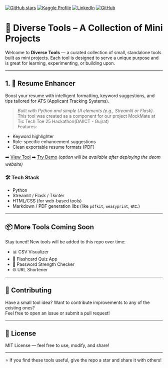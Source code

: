 <!-- Badges: build your brand at the top -->
[![GitHub stars](https://img.shields.io/github/stars/hemathens/tools?style=social)](https://github.com/hemathens/tools/stargazers)
[![Kaggle Profile](https://img.shields.io/badge/Kaggle-hem%20ajit%20patel-20BEFF?logo=kaggle)](https://www.kaggle.com/hemajitpatel)
[![LinkedIn](https://img.shields.io/badge/LinkedIn-Hem%20Ajit%20Patel-0A66C2?logo=linkedin)](https://www.linkedin.com/in/hem-patel19)
[![GitHub](https://img.shields.io/badge/GitHub-hemathens-181717?logo=github)](https://github.com/hemathens)

# 🧰 Diverse Tools – A Collection of Mini Projects

Welcome to **Diverse Tools** — a curated collection of small, standalone tools built as mini projects. Each tool is designed to serve a unique purpose and is great for learning, experimenting, or building upon.

---

## 1. 💼 Resume Enhancer

Boost your resume with intelligent formatting, keyword suggestions, and tips tailored for ATS (Applicant Tracking Systems).  
> *Built with Python and simple UI elements (e.g., Streamlit or Flask).*
> This tool was created as a component for our project MockMate at Tic Tech Toe 25 Hackathon(DAIICT - Gujrat)  
> Features:
- Keyword highlighter
- Role-specific enhancement suggestions
- Clean exportable resume formats (PDF)

➡️ [View Tool](https://github.com/hemathens/tools/tree/main/resume_enhancer)
➡️ [Try Demo]() *(option will be available after deploying the deom website)*

### 🛠️ Tech Stack

- Python
- Streamlit / Flask / Tkinter
- HTML/CSS (for web-based tools)
- Markdown / PDF generation libs (like `pdfkit`, `weasyprint`, etc.)

---

## 📦 More Tools Coming Soon

Stay tuned! New tools will be added to this repo over time:
- 📊 CSV Visualizer
- 🧠 Flashcard Quiz App
- 🔐 Password Strength Checker
- 🌐 URL Shortener

---

## 🤝 Contributing
Have a small tool idea? Want to contribute improvements to any of the existing ones?  
Feel free to open an issue or submit a pull request!

---

## 📄 License
MIT License — feel free to use, modify, and share!

---

⭐ If you find these tools useful, give the repo a star and share it with others!
